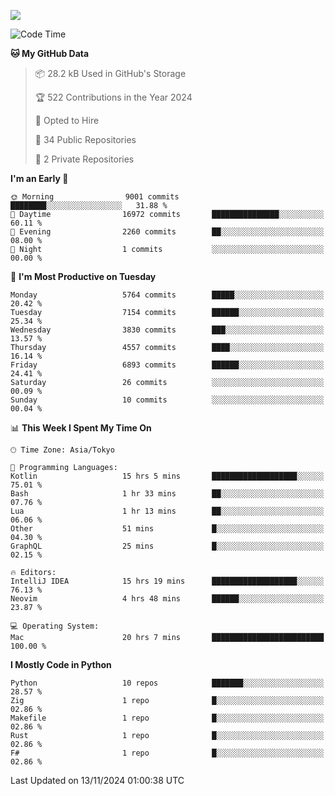 ![](https://komarev.com/ghpvc/?username=kitagawa-hr)

<!--START_SECTION:waka-->
![Code Time](http://img.shields.io/badge/Code%20Time-1%2C194%20hrs%2050%20mins-blue)

**🐱 My GitHub Data** 

> 📦 28.2 kB Used in GitHub's Storage 
 > 
> 🏆 522 Contributions in the Year 2024
 > 
> 💼 Opted to Hire
 > 
> 📜 34 Public Repositories 
 > 
> 🔑 2 Private Repositories 
 > 
**I'm an Early 🐤** 

```text
🌞 Morning                9001 commits        ████████░░░░░░░░░░░░░░░░░   31.88 % 
🌆 Daytime                16972 commits       ███████████████░░░░░░░░░░   60.11 % 
🌃 Evening                2260 commits        ██░░░░░░░░░░░░░░░░░░░░░░░   08.00 % 
🌙 Night                  1 commits           ░░░░░░░░░░░░░░░░░░░░░░░░░   00.00 % 
```
📅 **I'm Most Productive on Tuesday** 

```text
Monday                   5764 commits        █████░░░░░░░░░░░░░░░░░░░░   20.42 % 
Tuesday                  7154 commits        ██████░░░░░░░░░░░░░░░░░░░   25.34 % 
Wednesday                3830 commits        ███░░░░░░░░░░░░░░░░░░░░░░   13.57 % 
Thursday                 4557 commits        ████░░░░░░░░░░░░░░░░░░░░░   16.14 % 
Friday                   6893 commits        ██████░░░░░░░░░░░░░░░░░░░   24.41 % 
Saturday                 26 commits          ░░░░░░░░░░░░░░░░░░░░░░░░░   00.09 % 
Sunday                   10 commits          ░░░░░░░░░░░░░░░░░░░░░░░░░   00.04 % 
```


📊 **This Week I Spent My Time On** 

```text
🕑︎ Time Zone: Asia/Tokyo

💬 Programming Languages: 
Kotlin                   15 hrs 5 mins       ███████████████████░░░░░░   75.01 % 
Bash                     1 hr 33 mins        ██░░░░░░░░░░░░░░░░░░░░░░░   07.76 % 
Lua                      1 hr 13 mins        ██░░░░░░░░░░░░░░░░░░░░░░░   06.06 % 
Other                    51 mins             █░░░░░░░░░░░░░░░░░░░░░░░░   04.30 % 
GraphQL                  25 mins             █░░░░░░░░░░░░░░░░░░░░░░░░   02.15 % 

🔥 Editors: 
IntelliJ IDEA            15 hrs 19 mins      ███████████████████░░░░░░   76.13 % 
Neovim                   4 hrs 48 mins       ██████░░░░░░░░░░░░░░░░░░░   23.87 % 

💻 Operating System: 
Mac                      20 hrs 7 mins       █████████████████████████   100.00 % 
```

**I Mostly Code in Python** 

```text
Python                   10 repos            ███████░░░░░░░░░░░░░░░░░░   28.57 % 
Zig                      1 repo              █░░░░░░░░░░░░░░░░░░░░░░░░   02.86 % 
Makefile                 1 repo              █░░░░░░░░░░░░░░░░░░░░░░░░   02.86 % 
Rust                     1 repo              █░░░░░░░░░░░░░░░░░░░░░░░░   02.86 % 
F#                       1 repo              █░░░░░░░░░░░░░░░░░░░░░░░░   02.86 % 
```




 Last Updated on 13/11/2024 01:00:38 UTC
<!--END_SECTION:waka-->
